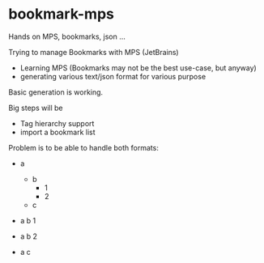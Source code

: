 # bookmark-mps
Hands on MPS, bookmarks, json ...

Trying to manage Bookmarks with MPS (JetBrains)
- Learning MPS  (Bookmarks may not be the best use-case, but anyway)
- generating various text/json format for various purpose

Basic generation is working.

Big steps will be
- Tag hierarchy support
- import a bookmark list 

Problem is to be able to handle both formats:

- a
  - b
    - 1
    - 2
  - c

- a b 1
- a b 2
- a c 

